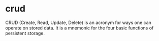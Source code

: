 # crud
CRUD (Create, Read, Update, Delete) is an acronym for ways one can operate on stored data. It is a mnemonic for the four basic functions of persistent storage.
